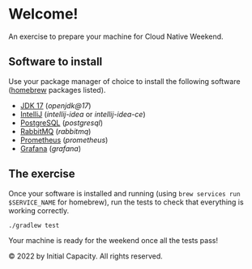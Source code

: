 # Welcome!

An exercise to prepare your machine for Cloud Native Weekend.

## Software to install

Use your package manager of choice to install the following software ([homebrew](https://brew.sh/) packages listed).

- [JDK 17](https://www.oracle.com/java/technologies/javase/jdk17-archive-downloads.html) (_openjdk@17_)
- [IntelliJ](https://www.jetbrains.com/idea/download/) (_intellij-idea_ or _intellij-idea-ce_)
- [PostgreSQL](https://www.postgresql.org/) (_postgresql_)
- [RabbitMQ](https://www.rabbitmq.com/) (_rabbitmq_)
- [Prometheus](https://prometheus.io/) (_prometheus_)
- [Grafana](https://grafana.com/) (_grafana_)

## The exercise

Once your software is installed and running (using `brew services run $SERVICE_NAME` for homebrew), run the tests to
check that everything is working correctly.

```shell
./gradlew test
```

Your machine is ready for the weekend once all the tests pass!

© 2022 by Initial Capacity. All rights reserved.

